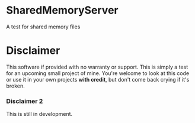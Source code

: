 # SharedMemoryServer
A test for shared memory files

# Disclaimer
This software if provided with no warranty or support. This is simply a test for an upcoming small project of mine.
You're welcome to look at this code or use it in your own projects **with credit**, but don't come back crying if it's broken.

### Disclaimer 2
This is still in development.
